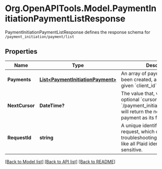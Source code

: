 # Org.OpenAPITools.Model.PaymentInitiationPaymentListResponse
PaymentInitiationPaymentListResponse defines the response schema for `/payment_initiation/payment/list`

## Properties

Name | Type | Description | Notes
------------ | ------------- | ------------- | -------------
**Payments** | [**List&lt;PaymentInitiationPayment&gt;**](PaymentInitiationPayment.md) | An array of payments that have been created, associated with the given &#x60;client_id&#x60;. | 
**NextCursor** | **DateTime?** | The value that, when used as the optional &#x60;cursor&#x60; parameter to &#x60;/payment_initiation/payment/list&#x60;, will return the next unreturned payment as its first payment. | 
**RequestId** | **string** | A unique identifier for the request, which can be used for troubleshooting. This identifier, like all Plaid identifiers, is case sensitive. | 

[[Back to Model list]](../README.md#documentation-for-models) [[Back to API list]](../README.md#documentation-for-api-endpoints) [[Back to README]](../README.md)

